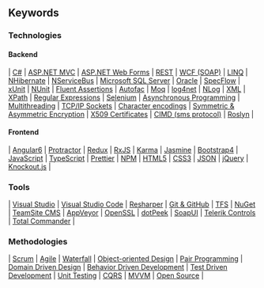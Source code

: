 ## Keywords

### Technologies

#### Backend
| [C#](https://en.wikipedia.org/wiki/C_Sharp_(programming_language)) |
[ASP.NET MVC](http://www.asp.net/mvc) |
[ASP.NET Web Forms](http://www.asp.net/web-forms) |
[REST](https://en.wikipedia.org/wiki/Representational_state_transfer) |
[WCF (SOAP)](https://msdn.microsoft.com/en-us/library/dd456779(v=vs.110).aspx) |
[LINQ](https://msdn.microsoft.com/en-us/library/mt693024.aspx) |
[NHibernate](http://nhibernate.info/) |
[NServiceBus](https://particular.net/nservicebus) |
[Microsoft SQL Server](https://en.wikipedia.org/wiki/Microsoft_SQL_Server) |
[Oracle](https://en.wikipedia.org/wiki/Oracle_Database) |
[SpecFlow](https://specflow.org/) |
[xUnit](https://xunit.github.io/) |
[NUnit](http://www.nunit.org/) |
[Fluent Assertions](https://github.com/dennisdoomen/fluentassertions/wiki) |
[Autofac](https://autofac.org/) |
[Moq](https://github.com/Moq/moq4/wiki/Quickstart) |
[log4net](https://logging.apache.org/log4net/) |
[NLog](http://nlog-project.org/) |
[XML](https://en.wikipedia.org/wiki/XML) |
[XPath](https://en.wikipedia.org/wiki/XPath) |
[Regular Expressions](https://en.wikipedia.org/wiki/Regular_expression) |
[Selenium](https://www.seleniumhq.org/) |
[Asynchronous Programming](https://code.google.com/archive/p/eduasync/) |
[Multithreading](https://msdn.microsoft.com/en-us/library/dd460717(v=vs.110).aspx) |
[TCP/IP Sockets](https://msdn.microsoft.com/en-us/library/system.net.sockets.aspx) |
[Character encodings](https://en.wikipedia.org/wiki/Unicode) |
[Symmetric & Asymmetric Encryption](https://en.wikipedia.org/wiki/Public-key_cryptography) |
[X509 Certificates](https://en.wikipedia.org/wiki/X.509) |
[CIMD (sms protocol)](https://en.wikipedia.org/wiki/CIMD) |
[Roslyn](https://github.com/dotnet/roslyn) |

#### Frontend
| [Angular6](https://angular.io/) |
[Protractor](https://www.protractortest.org/) |
[Redux](http://redux.js.org/) |
[RxJS](https://rxjs-dev.firebaseapp.com/) |
[Karma](https://karma-runner.github.io/latest/index.html) |
[Jasmine](https://jasmine.github.io/) |
[Bootstrap4](http://getbootstrap.com/) |
[JavaScript](https://en.wikipedia.org/wiki/JavaScript) |
[TypeScript](https://www.typescriptlang.org/) |
[Prettier](https://github.com/prettier/prettier) |
[NPM](https://www.npmjs.com/) |
[HTML5](https://en.wikipedia.org/wiki/HTML) |
[CSS3](https://en.wikipedia.org/wiki/Cascading_Style_Sheets) |
[JSON](https://en.wikipedia.org/wiki/JSON) |
[jQuery](https://jquery.com/) |
[Knockout.js](https://docs.asp.net/en/latest/client-side/knockout.html) |

### Tools
| [Visual Studio](https://www.visualstudio.com/en-us/products/vs-2015-product-editions.aspx) |
[Visual Studio Code](https://code.visualstudio.com/) |
[Resharper](https://www.jetbrains.com/resharper/) |
[Git & GitHub](https://github.com/) |
[TFS](https://www.visualstudio.com/en-us/products/tfs-overview-vs.aspx) |
[NuGet](https://docs.nuget.org/create) |
[TeamSite CMS](https://en.wikipedia.org/wiki/TeamSite) |
[AppVeyor](https://www.appveyor.com/) |
[OpenSSL](http://openssl-net.sourceforge.net/) |
[dotPeek](https://www.jetbrains.com/decompiler/) |
[SoapUI](https://www.soapui.org/) |
[Telerik Controls](http://www.telerik.com/products/aspnet-ajax.aspx) |
[Total Commander](http://www.ghisler.com/) |

### Methodologies
| [Scrum](https://en.wikipedia.org/wiki/Scrum_(software_development)) |
[Agile](https://en.wikipedia.org/wiki/Agile_software_development) |
[Waterfall](https://en.wikipedia.org/wiki/Waterfall_model) |
[Object-oriented Design](https://en.wikipedia.org/wiki/Design_Patterns) |
[Pair Programming](https://en.wikipedia.org/wiki/Pair_programming) |
[Domain Driven Design](https://en.wikipedia.org/wiki/Domain-driven_design) |
[Behavior Driven Development](https://en.wikipedia.org/wiki/Behavior-driven_development) |
[Test Driven Development](https://nl.wikipedia.org/wiki/Test-driven_development) |
[Unit Testing](https://en.wikipedia.org/wiki/Unit_testing) |
[CQRS](http://martinfowler.com/bliki/CQRS.html) |
[MVVM](https://en.wikipedia.org/wiki/Model%E2%80%93view%E2%80%93viewmodel) |
[Open Source](https://opensource.com/resources/what-open-source) |
